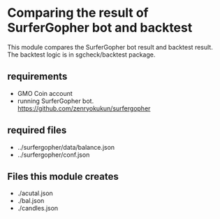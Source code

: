 # Comparing the result of SurferGopher bot and backtest 

This module compares the SurferGopher bot result and backtest result.  
The backtest logic is in sgcheck/backtest package.  

## requirements
- GMO Coin account
- running SurferGopher bot. https://github.com/zenryokukun/surfergopher 

## required files
- ../surfergopher/data/balance.json
- ../surfergopher/conf.json

## Files this module creates
- ./acutal.json
- ./bal.json
- ./candles.json
